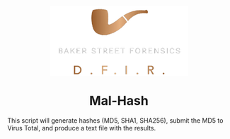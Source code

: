 <div align="center">
 <img style="padding:0;vertical-align:bottom;" height="158" width="311" src="BSF.png"/>
 <p>
  <h1>
   Mal-Hash
  </h1>
 </p>

</div>
This script will generate hashes (MD5, SHA1, SHA256), submit the MD5 to Virus Total, and produce a text file with the results.

